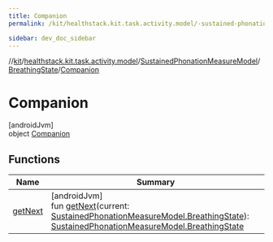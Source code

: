 ```yaml
---
title: Companion
permalink: /kit/healthstack.kit.task.activity.model/-sustained-phonation-measure-model/-breathing-state/-companion/index.html

sidebar: dev_doc_sidebar
---
```

//[kit](../../../../../index.html)/[healthstack.kit.task.activity.model](../../../index.html)/[SustainedPhonationMeasureModel](../../index.html)/[BreathingState](../index.html)/[Companion](index.html)



# Companion



[androidJvm]\
object [Companion](index.html)



## Functions


| Name | Summary |
|---|---|
| [getNext](get-next.html) | [androidJvm]<br>fun [getNext](get-next.html)(current: [SustainedPhonationMeasureModel.BreathingState](../index.html)): [SustainedPhonationMeasureModel.BreathingState](../index.html) |

